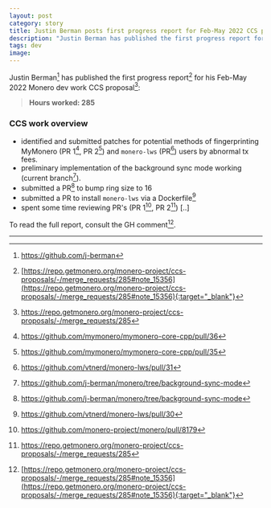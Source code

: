 ```yaml
---
layout: post
category: story
title: Justin Berman posts first progress report for Feb-May 2022 CCS proposal
description: "Justin Berman has published the first progress report for his Feb-May 2022 Monero dev work CCS proposal."
tags: dev
image: 
---
```


Justin Berman[^1] has published the first progress report[^2] for his Feb-May 2022 Monero dev work CCS proposal[^3]:

> **Hours worked: 285**

### CCS work overview

- identified and submitted patches for potential methods of fingerprinting MyMonero (PR 1[^4], PR 2[^5]) and `monero-lws` (PR[^6]) users by abnormal tx fees. 
- preliminary implementation of the background sync mode working (current branch[^7]).
- submitted a PR[^8] to bump ring size to 16
- submitted a PR to install `monero-lws` via a Dockerfile[^9]
- spent some time reviewing PR's (PR 1[^10], PR 2[^11])
[..]

To read the full report, consult the GH comment[^2].

---

[^1]: https://github.com/j-berman
[^2]: [https://repo.getmonero.org/monero-project/ccs-proposals/-/merge_requests/285#note_15356](https://repo.getmonero.org/monero-project/ccs-proposals/-/merge_requests/285#note_15356){:target="_blank"}
[^3]: https://repo.getmonero.org/monero-project/ccs-proposals/-/merge_requests/285
[^4]: https://github.com/mymonero/mymonero-core-cpp/pull/36
[^5]: https://github.com/mymonero/mymonero-core-cpp/pull/35
[^6]: https://github.com/vtnerd/monero-lws/pull/31
[^7]: https://github.com/j-berman/monero/tree/background-sync-mode
[^8]: https://github.com/j-berman/monero/tree/background-sync-mode	
[^9]: https://github.com/vtnerd/monero-lws/pull/30
[^10]: https://github.com/monero-project/monero/pull/8179
[^11]:https://repo.getmonero.org/monero-project/ccs-proposals/-/merge_requests/285
